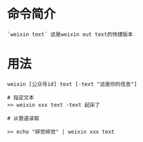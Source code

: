 # 命令简介 

    `weixin text` 这是weixin out text的快捷版本
    
# 用法

	weixin [公众号id] text [-text "这是你的信息"]
	
	# 指定文本
	>> weixin xxx text -text 起床了
	
	# 从管道读取
	
	>> echo "碎觉碎觉" | weixin xxx text